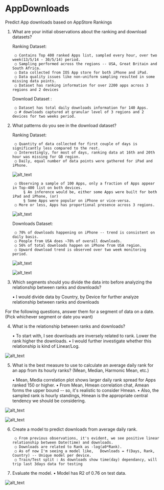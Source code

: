 # AppDownloads
Predict App downloads based on AppStore Rankings


[//]: # (Image References)
[image1]: ./output/SenseTower_1.png
[image2]: ./output/SenseTower_2.png
[image2]: ./output/SenseTower_3.png
[image3]: ./output/SenseTower_4.png
[image4]: ./output/SenseTower_5.png
[image5]: ./output/SenseTower_6.png
[image6]: ./output/SenseTower_7.png
[image7]: ./output/SenseTower_8.png
[image8]: ./output/ActualVsPredicted.png

1) What are your initial observations about the ranking and download datasets?
	
	
	Ranking Dataset:
	
		○ Contains Top 400 ranked Apps list, sampled every hour, over two week(13/5/14 - 30/5/14) period.
		○ Sampling performed across the regions -- USA, Great Britain and South Africa. 
		○ Data collected from IOS App store for both iPhone and iPad.
		○ Data quality issues like non-uniform sampling resulted in some missing data points.
		○ Dataset has ranking information for over 2200 apps across 3 regions and 2 devices
	
	
	Download Dataset :
	
		○ Dataset has total daily downloads information for 140 Apps.
		○ # downloads captured at granular level of 3 regions and 2 devices for two weeks period.




2) What patterns do you see in the download dataset?

	Ranking Dataset:

		○ Quantity of data collected for first couple of days is significantly less compared to the rest.
		○ Interestingly, for most of days, ranking data at 16th and 20th hour was missing for GB region. 
		○ Daily, equal number of data points were gathered for iPad and iPhone.

	![alt_text][image1]
		
		○ Observing a sample of 100 Apps, only a fraction of Apps appear in Top-400 list on both devices.
			§ An inference would be, either some Apps were built for both iPad and iPhone, (or)
			§ Some Apps were popular on iPhone or vice-versa.
		○ More or less, Apps has proportional presence across 3 regions.
	
	![alt_text][image2]
		
	Downloads Dataset:
		
		○ 70% of downloads happening on iPhone -- trend is consistent on daily basis.
		○ People from USA does ~78% of overall downloads.
		○ 56% of total downloads happen on iPhone from USA region.
		○ Upward download trend is observed over two week monitoring period.
		
	![alt_text][image3]

	![alt_text][image4]



3) Which segments should you divide the data into before analyzing the relationship between ranks and downloads?

	• I would divide data by Country, by Device for further analyze relationship between ranks and downloads


For the following questions, answer them for a segment of data on a date. (Pick whichever segment or date you want)


4) What is the relationship between ranks and downloads?

	• To start with, I see downloads are inversely related to rank. Lower the rank higher the downloads.
	• I would further investigate whether this relationship is kind of Linear/Log.

![alt_text][image5]



5) What is the best measure to use to calculate an average daily rank for an app from its hourly ranks? (Mean, Median, Harmonic Mean, etc.)

	• Mean, Media correlation plot shows larger daily rank spread for Apps ranked 150 or higher.
	• From Mean, Hmean correlation chat, Amean forms the upper bound -- so, it's realistic to consider Hmean.
	• Also, the sampled rank is hourly standings, Hmean is the appropriate central tendency we should be considering.  


![alt_text][image6]
	
![alt_text][image7]



6) Create a model to predict downloads from average daily rank.

		○ From previous observations, it's evident, we see positive linear relationship between Date(time) and downloads.
		○ Downloads are related to Rank as -log(a0*Rank).
		○ As of now I'm seeing a model like,   Downloads = f(Days, Rank, Country) -- Unique model per device.
		○ Train/Test split : As downloads show time(day) dependancy, will trip last 3days data for testing
	

7) Evaluate the model.
	•      Model has R2 of 0.76 on test data.

![alt_text][image8]
